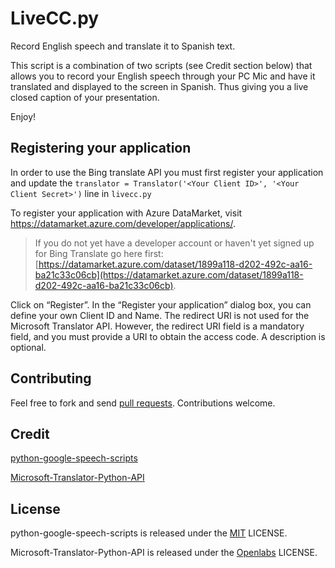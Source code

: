 LiveCC.py
==============

Record English speech and translate it to Spanish text.

This script is a combination of two scripts (see Credit section below) that allows you to record your English speech through your PC Mic and have it translated and displayed to the screen in Spanish. Thus giving you a live closed caption of your presentation. 

Enjoy!


Registering your application
----------------------------

In order to use the Bing translate API you must first register your application and update the
`translator = Translator('<Your Client ID>', '<Your Client Secret>')`
line in `livecc.py`

To register your application with Azure DataMarket, visit https://datamarket.azure.com/developer/applications/. 

>If you do not yet have a developer account or haven't yet signed up for Bing Translate go here first: [https://datamarket.azure.com/dataset/1899a118-d202-492c-aa16-ba21c33c06cb](https://datamarket.azure.com/dataset/1899a118-d202-492c-aa16-ba21c33c06cb). 

Click on “Register”. In the
“Register your application” dialog box, you can define your own
Client ID and Name. The redirect URI is not used for the Microsoft
Translator API. However, the redirect URI field is a mandatory field,
and you must provide a URI to obtain the access code. A description is
optional.

Contributing
------------

Feel free to fork and send [pull requests](http://help.github.com/fork-a-repo/).  Contributions welcome.

Credit
------------

[python-google-speech-scripts](https://github.com/jeysonmc/python-google-speech-scripts)

[Microsoft-Translator-Python-API](https://github.com/openlabs/Microsoft-Translator-Python-API)

License
-------

python-google-speech-scripts is released under the [MIT](http://opensource.org/licenses/MIT) LICENSE.

Microsoft-Translator-Python-API is released under the [Openlabs](https://github.com/openlabs/Microsoft-Translator-Python-API/blob/master/LICENSE) LICENSE.
